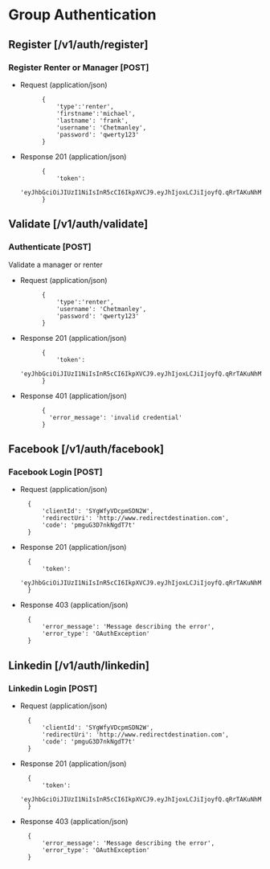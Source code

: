 # Group Authentication

## Register [/v1/auth/register]
### Register Renter or Manager [POST]
+ Request (application/json)

            {
                'type':'renter',
                'firstname':'michael',
                'lastname': 'frank',
                'username': 'Chetmanley',
                'password': 'qwerty123'
            }

+ Response 201 (application/json)

            {
                'token':
                'eyJhbGciOiJIUzI1NiIsInR5cCI6IkpXVCJ9.eyJhIjoxLCJiIjoyfQ.qRrTAKuNhMWGekWwDoR7hylsgQq5VRKEpk5UvgguWaQ'
            }


## Validate [/v1/auth/validate]
### Authenticate [POST]
Validate a manager or renter
+ Request (application/json)

            {
                'type':'renter',
                'username': 'Chetmanley',
                'password': 'qwerty123'
            }

+ Response 201 (application/json)

            {
                'token':
                'eyJhbGciOiJIUzI1NiIsInR5cCI6IkpXVCJ9.eyJhIjoxLCJiIjoyfQ.qRrTAKuNhMWGekWwDoR7hylsgQq5VRKEpk5UvgguWaQ'
            }

+ Response 401 (application/json)

            {
              'error_message': 'invalid credential'
            }

## Facebook [/v1/auth/facebook]
### Facebook Login [POST]
+ Request (application/json)

        {
            'clientId': 'SYgWfyVDcpmSDN2W',
            'redirectUri': 'http://www.redirectdestination.com',
            'code': 'pmguG3D7nkNgdT7t'
        }

+ Response 201 (application/json)

        {
            'token':
            'eyJhbGciOiJIUzI1NiIsInR5cCI6IkpXVCJ9.eyJhIjoxLCJiIjoyfQ.qRrTAKuNhMWGekWwDoR7hylsgQq5VRKEpk5UvgguWaQ'
        }

+ Response 403 (application/json)

        {
            'error_message': 'Message describing the error',
            'error_type': 'OAuthException'
        }

## Linkedin [/v1/auth/linkedin]
### Linkedin Login [POST]
+ Request (application/json)

        {
            'clientId': 'SYgWfyVDcpmSDN2W',
            'redirectUri': 'http://www.redirectdestination.com',
            'code': 'pmguG3D7nkNgdT7t'
        }

+ Response 201 (application/json)

        {
            'token':
            'eyJhbGciOiJIUzI1NiIsInR5cCI6IkpXVCJ9.eyJhIjoxLCJiIjoyfQ.qRrTAKuNhMWGekWwDoR7hylsgQq5VRKEpk5UvgguWaQ'
        }

+ Response 403 (application/json)

        {
            'error_message': 'Message describing the error',
            'error_type': 'OAuthException'
        }
